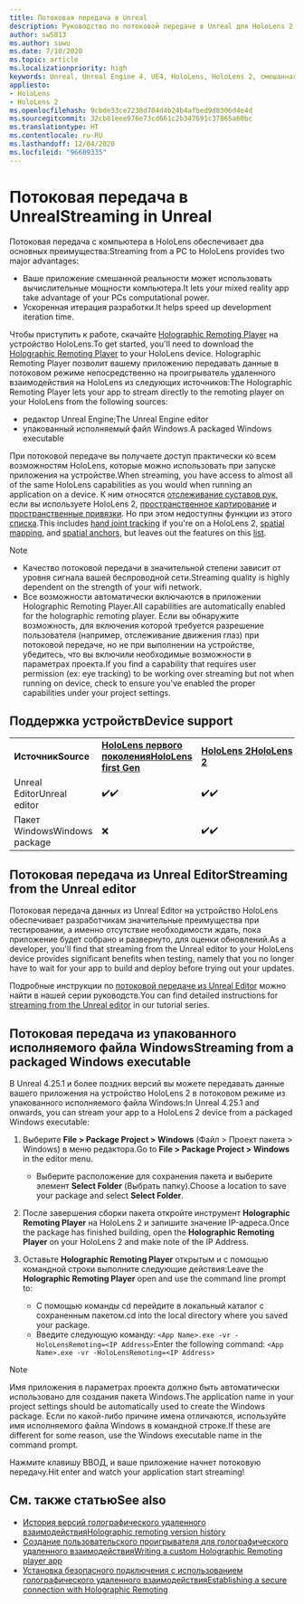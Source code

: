 ```yaml
---
title: Потоковая передача в Unreal
description: Руководство по потоковой передаче в Unreal для HoloLens 2
author: sw5813
ms.author: suwu
ms.date: 7/10/2020
ms.topic: article
ms.localizationpriority: high
keywords: Unreal, Unreal Engine 4, UE4, HoloLens, HoloLens 2, смешанная реальность, потоковая передача, компьютер, голографическое удаленное взаимодействие с приложением, проигрыватель для голографического удаленного взаимодействия, документация, гарнитура смешанной реальности, гарнитура Windows Mixed Reality, гарнитура виртуальной реальности
appliesto:
- HoloLens
- HoloLens 2
ms.openlocfilehash: 9cbde33ce7238d704d4b24b4afbed9d8306d4e4d
ms.sourcegitcommit: 32cb81eee976e73cd661c2b347691c37865a60bc
ms.translationtype: HT
ms.contentlocale: ru-RU
ms.lasthandoff: 12/04/2020
ms.locfileid: "96609335"
---
```

# <a name="streaming-in-unreal"></a><span data-ttu-id="34c2a-104">Потоковая передача в Unreal</span><span class="sxs-lookup"><span data-stu-id="34c2a-104">Streaming in Unreal</span></span>

<span data-ttu-id="34c2a-105">Потоковая передача с компьютера в HoloLens обеспечивает два основных преимущества:</span><span class="sxs-lookup"><span data-stu-id="34c2a-105">Streaming from a PC to HoloLens provides two major advantages:</span></span> 
* <span data-ttu-id="34c2a-106">Ваше приложение смешанной реальности может использовать вычислительные мощности компьютера.</span><span class="sxs-lookup"><span data-stu-id="34c2a-106">It lets your mixed reality app take advantage of your PCs computational power.</span></span> 
* <span data-ttu-id="34c2a-107">Ускоренная итерация разработки.</span><span class="sxs-lookup"><span data-stu-id="34c2a-107">It helps speed up development iteration time.</span></span> 

<span data-ttu-id="34c2a-108">Чтобы приступить к работе, скачайте [Holographic Remoting Player](../platform-capabilities-and-apis/holographic-remoting-player.md) на устройство HoloLens.</span><span class="sxs-lookup"><span data-stu-id="34c2a-108">To get started, you'll need to download the [Holographic Remoting Player](../platform-capabilities-and-apis/holographic-remoting-player.md) to your HoloLens device.</span></span> <span data-ttu-id="34c2a-109">Holographic Remoting Player позволит вашему приложению передавать данные в потоковом режиме непосредственно на проигрыватель удаленного взаимодействия на HoloLens из следующих источников:</span><span class="sxs-lookup"><span data-stu-id="34c2a-109">The Holographic Remoting Player lets your app to stream  directly to the remoting player on your HoloLens from the following sources:</span></span>

* <span data-ttu-id="34c2a-110">редактор Unreal Engine;</span><span class="sxs-lookup"><span data-stu-id="34c2a-110">The Unreal Engine editor</span></span>
* <span data-ttu-id="34c2a-111">упакованный исполняемый файл Windows.</span><span class="sxs-lookup"><span data-stu-id="34c2a-111">A packaged Windows executable</span></span> 

<span data-ttu-id="34c2a-112">При потоковой передаче вы получаете доступ практически ко всем возможностям HoloLens, которые можно использовать при запуске приложения на устройстве.</span><span class="sxs-lookup"><span data-stu-id="34c2a-112">When streaming, you have access to almost all of the same HoloLens capabilities as you would when running an application on a device.</span></span> <span data-ttu-id="34c2a-113">К ним относятся [отслеживание суставов рук](unreal-hand-tracking.md), если вы используете HoloLens 2, [пространственное картирование](unreal-spatial-mapping.md) и [пространственные привязки](unreal-spatial-anchors.md). Но при этом недоступны функции из этого [списка](../platform-capabilities-and-apis/holographic-remoting-troubleshooting.md).</span><span class="sxs-lookup"><span data-stu-id="34c2a-113">This includes [hand joint tracking](unreal-hand-tracking.md) if you're on a HoloLens 2, [spatial mapping](unreal-spatial-mapping.md), and [spatial anchors](unreal-spatial-anchors.md), but leaves out the features on this [list](../platform-capabilities-and-apis/holographic-remoting-troubleshooting.md).</span></span> 

> [!NOTE]
> * <span data-ttu-id="34c2a-114">Качество потоковой передачи в значительной степени зависит от уровня сигнала вашей беспроводной сети.</span><span class="sxs-lookup"><span data-stu-id="34c2a-114">Streaming quality is highly dependent on the strength of your wifi network.</span></span>
> * <span data-ttu-id="34c2a-115">Все возможности автоматически включаются в приложении Holographic Remoting Player.</span><span class="sxs-lookup"><span data-stu-id="34c2a-115">All capabilities are automatically enabled for the holographic remoting player.</span></span> <span data-ttu-id="34c2a-116">Если вы обнаружите возможность, для включения которой требуется разрешение пользователя (например, отслеживание движения глаз) при потоковой передаче, но не при выполнении на устройстве, убедитесь, что вы включили необходимые возможности в параметрах проекта.</span><span class="sxs-lookup"><span data-stu-id="34c2a-116">If you find a capability that requires user permission (ex: eye tracking) to be working over streaming but not when running on device, check to ensure you've enabled the proper capabilities under your project settings.</span></span>

## <a name="device-support"></a><span data-ttu-id="34c2a-117">Поддержка устройств</span><span class="sxs-lookup"><span data-stu-id="34c2a-117">Device support</span></span>

<table>
    <colgroup>
    <col width="33%" />
    <col width="33%" />
    <col width="33%" />
    </colgroup>
    <tr>
        <td><span data-ttu-id="34c2a-118"><strong>Источник</strong></span><span class="sxs-lookup"><span data-stu-id="34c2a-118"><strong>Source</strong></span></span></td>
        <td><span data-ttu-id="34c2a-119"><a href="https://docs.microsoft.com/hololens/hololens1-hardware"><strong>HoloLens первого поколения</strong></a></span><span class="sxs-lookup"><span data-stu-id="34c2a-119"><a href="https://docs.microsoft.com/hololens/hololens1-hardware"><strong>HoloLens first Gen</strong></a></span></span></td>
        <td><span data-ttu-id="34c2a-120"><a href="https://www.microsoft.com/hololens/hardware"><strong>HoloLens 2</strong></a></span><span class="sxs-lookup"><span data-stu-id="34c2a-120"><a href="https://www.microsoft.com/hololens/hardware"><strong>HoloLens 2</strong></a></span></span></td>
        <td><span data-ttu-id="34c2a-121"><strong>Иммерсивные гарнитуры</strong></span><span class="sxs-lookup"><span data-stu-id="34c2a-121"><strong>Immersive Headsets</strong></span></span></td>
    </tr>
     <tr>
        <td><span data-ttu-id="34c2a-122">Unreal Editor</span><span class="sxs-lookup"><span data-stu-id="34c2a-122">Unreal editor</span></span></td>
        <td><span data-ttu-id="34c2a-123">✔️</span><span class="sxs-lookup"><span data-stu-id="34c2a-123">✔️</span></span></td>
        <td><span data-ttu-id="34c2a-124">✔️</span><span class="sxs-lookup"><span data-stu-id="34c2a-124">✔️</span></span></td>
        <td>❌</td>
    </tr>
    <tr>
        <td><span data-ttu-id="34c2a-125">Пакет Windows</span><span class="sxs-lookup"><span data-stu-id="34c2a-125">Windows package</span></span></td>
        <td>❌</td>
        <td><span data-ttu-id="34c2a-126">✔️</span><span class="sxs-lookup"><span data-stu-id="34c2a-126">✔️</span></span></td>
        <td>❌</td>
    </tr>

</table>

## <a name="streaming-from-the-unreal-editor"></a><span data-ttu-id="34c2a-127">Потоковая передача из Unreal Editor</span><span class="sxs-lookup"><span data-stu-id="34c2a-127">Streaming from the Unreal editor</span></span>

<span data-ttu-id="34c2a-128">Потоковая передача данных из Unreal Editor на устройство HoloLens обеспечивает разработчикам значительные преимущества при тестировании, а именно отсутствие необходимости ждать, пока приложение будет собрано и развернуто, для оценки обновлений.</span><span class="sxs-lookup"><span data-stu-id="34c2a-128">As a developer, you'll find that streaming from the Unreal editor to your HoloLens device provides significant benefits when testing, namely that you no longer have to wait for your app to build and deploy before trying out your updates.</span></span>

<span data-ttu-id="34c2a-129">Подробные инструкции по [потоковой передаче из Unreal Editor](tutorials/unreal-uxt-ch6.md#device-only-streaming) можно найти в нашей серии руководств.</span><span class="sxs-lookup"><span data-stu-id="34c2a-129">You can find detailed instructions for [streaming from the Unreal editor](tutorials/unreal-uxt-ch6.md#device-only-streaming) in our tutorial series.</span></span>

## <a name="streaming-from-a-packaged-windows-executable"></a><span data-ttu-id="34c2a-130">Потоковая передача из упакованного исполняемого файла Windows</span><span class="sxs-lookup"><span data-stu-id="34c2a-130">Streaming from a packaged Windows executable</span></span>

<span data-ttu-id="34c2a-131">В Unreal 4.25.1 и более поздних версий вы можете передавать данные вашего приложения на устройство HoloLens 2 в потоковом режиме из упакованного исполняемого файла Windows:</span><span class="sxs-lookup"><span data-stu-id="34c2a-131">In Unreal 4.25.1 and onwards, you can stream your app to a HoloLens 2 device from a packaged Windows executable:</span></span> 

1. <span data-ttu-id="34c2a-132">Выберите **File > Package Project > Windows** (Файл > Проект пакета > Windows) в меню редактора.</span><span class="sxs-lookup"><span data-stu-id="34c2a-132">Go to **File > Package Project > Windows** in the editor menu.</span></span> 
    * <span data-ttu-id="34c2a-133">Выберите расположение для сохранения пакета и выберите элемент **Select Folder** (Выбрать папку).</span><span class="sxs-lookup"><span data-stu-id="34c2a-133">Choose a location to save your package and select **Select Folder**.</span></span>

2. <span data-ttu-id="34c2a-134">После завершения сборки пакета откройте инструмент **Holographic Remoting Player** на HoloLens 2 и запишите значение IP-адреса.</span><span class="sxs-lookup"><span data-stu-id="34c2a-134">Once the package has finished building, open the **Holographic Remoting Player** on your HoloLens 2 and make note of the IP Address.</span></span> 
3. <span data-ttu-id="34c2a-135">Оставьте **Holographic Remoting Player** открытым и с помощью командной строки выполните следующие действия:</span><span class="sxs-lookup"><span data-stu-id="34c2a-135">Leave the **Holographic Remoting Player** open and use the command line prompt to:</span></span> 
    * <span data-ttu-id="34c2a-136">С помощью команды cd перейдите в локальный каталог с сохраненным пакетом.</span><span class="sxs-lookup"><span data-stu-id="34c2a-136">cd into the local directory where you saved your package.</span></span>
    * <span data-ttu-id="34c2a-137">Введите следующую команду: ```<App Name>.exe -vr -HoloLensRemoting=<IP Address>```</span><span class="sxs-lookup"><span data-stu-id="34c2a-137">Enter the following command: ```<App Name>.exe -vr -HoloLensRemoting=<IP Address>```</span></span>

> [!NOTE]
> <span data-ttu-id="34c2a-138">Имя приложения в параметрах проекта должно быть автоматически использовано для создания пакета Windows.</span><span class="sxs-lookup"><span data-stu-id="34c2a-138">The application name in your project settings should be automatically used to create the Windows package.</span></span> <span data-ttu-id="34c2a-139">Если по какой-либо причине имена отличаются, используйте имя исполняемого файла Windows в командной строке.</span><span class="sxs-lookup"><span data-stu-id="34c2a-139">If these are different for some reason, use the Windows executable name in the command prompt.</span></span>

<span data-ttu-id="34c2a-140">Нажмите клавишу ВВОД, и ваше приложение начнет потоковую передачу.</span><span class="sxs-lookup"><span data-stu-id="34c2a-140">Hit enter and watch your application start streaming!</span></span>

## <a name="see-also"></a><span data-ttu-id="34c2a-141">См. также статью</span><span class="sxs-lookup"><span data-stu-id="34c2a-141">See also</span></span>

* [<span data-ttu-id="34c2a-142">История версий голографического удаленного взаимодействия</span><span class="sxs-lookup"><span data-stu-id="34c2a-142">Holographic remoting version history</span></span>](../platform-capabilities-and-apis/holographic-remoting-version-history.md)
* [<span data-ttu-id="34c2a-143">Создание пользовательского проигрывателя для голографического удаленного взаимодействия</span><span class="sxs-lookup"><span data-stu-id="34c2a-143">Writing a custom Holographic Remoting player app</span></span>](../platform-capabilities-and-apis/holographic-remoting-create-player.md)
* [<span data-ttu-id="34c2a-144">Установка безопасного подключения с использованием голографического удаленного взаимодействия</span><span class="sxs-lookup"><span data-stu-id="34c2a-144">Establishing a secure connection with Holographic Remoting</span></span>](../platform-capabilities-and-apis/holographic-remoting-secure-connection.md)
